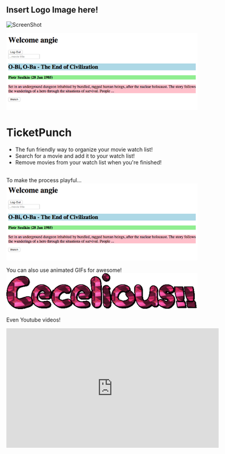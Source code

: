 ## Insert Logo Image here!
![ScreenShot](/logo.png)

![ScreenShot](/screenshot.png)

# TicketPunch
- The fun friendly way to organize your movie watch list!
- Search for a movie and add it to your watch list!
- Remove movies from your watch list when you're finished!

## 

To make the process playful...
![ScreenShot](/screenshot.png)

You can also use animated GIFs for awesome!
![ScreenShot](/cel.gif)

Even Youtube videos!
<iframe width="560" height="315" src="https://www.youtube.com/embed/13pL0TiOiHM" frameborder="0" allowfullscreen></iframe>
